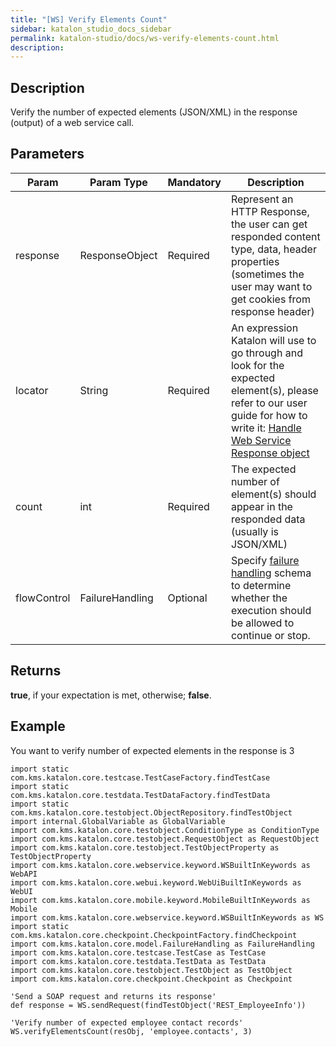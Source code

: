 ```yaml
---
title: "[WS] Verify Elements Count" 
sidebar: katalon_studio_docs_sidebar
permalink: katalon-studio/docs/ws-verify-elements-count.html 
description: 
---
```

Description
-----------

Verify the number of expected elements (JSON/XML) in the response (output) of a web service call.

Parameters
----------

<table class="" style="table-layout: fixed;"><thead class="" style=""><tr class="" style=""><th class="" style=""><div class="" style="">Param</div></th><th class="" style=""><div class="" style="">Param Type</div></th><th class="" style=""><div class="" style="">Mandatory</div></th><th class="" style=""><div class="" style="">Description</div></th></tr></thead><tbody class="" style=""><tr class="" style=""><td class="" style=""><span style="" class="">response</span></td><td class="" style=""><span style="" class="">ResponseObject</span></td><td class="" style="">Required</td><td class="" style=""><span style="" class="">Represent an HTTP Response, the user can get responded content type, data, header properties (sometimes the user may want to get cookies from response header)</span></td></tr><tr class="" style=""><td class="" style=""><span style="" class="">locator</span></td><td class="" style=""><span style="" class="">String</span></td><td class="" style="">Required</td><td class="" style=""><span style="" class="">An expression Katalon will use to go through and look for the expected element(s), please refer to our user guide for how to write it:&nbsp;</span><a href="/display/KD/Introduction+to+Web+Services+Test+Object" class="" style="">Handle Web Service Response object</a></td></tr><tr class="" style=""><td class="" style=""><span style="" class="">count&nbsp;</span></td><td class="" style=""><span style="" class="">int&nbsp;</span></td><td class="" style="">Required</td><td class="" style=""><span class="" style=""><span style="" class="">T</span><span style="" class="">he expected number of element(s) should appear in the responded data (usually is JSON/XML)</span></span></td></tr><tr class="" style=""><td class="" style=""><span style="" class="">flowControl</span></td><td class="" style=""><span style="" class="">FailureHandling</span></td><td class="" style="">Optional</td><td class="" style=""><span style="" class="">Spec</span><span class="" style="">ify </span><a href="https://docs.katalon.com/x/qAAM" rel="nofollow" class="" style="">failure handling</a><span class="" style=""> schema to determine whether the execution should be allowed to continue or stop.</span></td></tr></tbody></table>

Returns
-------

**true**, if your expectation is met, otherwise; **false**.

Example
-------

You want to verify number of expected elements in the response is 3

```
import static com.kms.katalon.core.testcase.TestCaseFactory.findTestCase
import static com.kms.katalon.core.testdata.TestDataFactory.findTestData
import static com.kms.katalon.core.testobject.ObjectRepository.findTestObject
import internal.GlobalVariable as GlobalVariable
import com.kms.katalon.core.testobject.ConditionType as ConditionType
import com.kms.katalon.core.testobject.RequestObject as RequestObject
import com.kms.katalon.core.testobject.TestObjectProperty as TestObjectProperty
import com.kms.katalon.core.webservice.keyword.WSBuiltInKeywords as WebAPI
import com.kms.katalon.core.webui.keyword.WebUiBuiltInKeywords as WebUI
import com.kms.katalon.core.mobile.keyword.MobileBuiltInKeywords as Mobile
import com.kms.katalon.core.webservice.keyword.WSBuiltInKeywords as WS
import static com.kms.katalon.core.checkpoint.CheckpointFactory.findCheckpoint
import com.kms.katalon.core.model.FailureHandling as FailureHandling
import com.kms.katalon.core.testcase.TestCase as TestCase
import com.kms.katalon.core.testdata.TestData as TestData
import com.kms.katalon.core.testobject.TestObject as TestObject
import com.kms.katalon.core.checkpoint.Checkpoint as Checkpoint

'Send a SOAP request and returns its response'
def response = WS.sendRequest(findTestObject('REST_EmployeeInfo'))

'Verify number of expected employee contact records'
WS.verifyElementsCount(resObj, 'employee.contacts', 3)
```